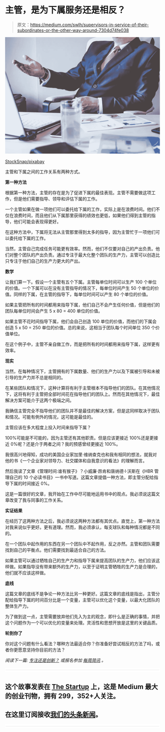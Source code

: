 # 主管，是为下属服务还是相反？

> 原文：<https://medium.com/swlh/supervisors-in-service-of-their-subordinates-or-the-other-way-around-7304d74fe038>

![](img/e90549f0bacabeef712142c0cc11bc13.png)

[StockSnap/pixabay](https://pixabay.com/en/laptop-computer-browser-research-2561221/)

主管和下属之间的工作关系有两种方式。

**第一种方法**

根据第一种方法，主管的存在是为了促进下属的最佳表现。主管不需要做这项工作，但是他们需要指导、领导和评估下属的工作。

一个主管如果在做一项他们可以委托给下属的工作，实际上是在浪费时间。他们不仅在浪费时间，而且他们从下属那里获得的绩效也更低，如果他们得到主管的指导，他们可能会表现得更好。

在这种方法中，下属将无法从主管那里得到太多的指导，因为主管忙于一项他们可以委托给下属的工作。

当然，主管自己完成任务可能更有效率。然而，他们不仅要对自己的产出负责。他们对整个团队的产出负责。通过专注于最大化整个团队的生产力，主管可以创造比只专注于他们自己的生产力更大的产出。

**数学**

让我们算一下。假设一个主管有五个下属。主管每单位时间可以生产 100 个单位的价值。一个下属可以在没有主管指导的情况下，每单位时间产生 50 个单位的价值。同样的下属，在主管的指导下，每单位时间可以产生 80 个单位的价值。

如果主管把所有的时间都用来指导下属，他们自己不会产生任何价值，但是他们的团队每单位时间会产生 5 x 80 = 400 单位的价值。

如果主管不花时间指导下属，他们会自己创造 100 单位的价值，而他们的下属会创造 5 x 50 = 250 单位的价值。总的来说，这相当于团队每个时间单位 350 个价值单位。

在这个例子中，主管不亲自做工作，而是把所有的时间都用来指导下属，这样更有效率。

**现实**

当然，在每种情况下，主管拥有的下属数量、他们的生产力以及下属被引导和未被引导的生产力并不总是相同的。

在某些团队和情况下，这种计算将有利于主管根本不指导他们的团队。在其他情况下，这将有利于主管把全部时间花在指导他们的团队上。然而在其他情况下，最佳解决方案可能介于这两个极端之间。

我确信主管完全不指导他们的团队并不是最佳的解决方案，但是这同样取决于团队和情况。可能有例外的情况，这可能是最佳的。

主管应该在多大程度上投入时间来指导下属？

100%可能是不可能的，因为主管还有其他职责。但是应该更接近 100%还是更接近 0%呢？还是介于两者之间？我的预感曾经更接近 100%。

我很高兴地得知，成功的美国企业家加里·维纳查克也和我有相同的想法，就我对他的书《一个企业家对领导力、社交媒体和自我意识的看法》的理解而言。

然后我读了文章《管理时间:谁有猴子》？小威廉·昂肯和唐纳德·l·沃斯在《HBR 管理自己的 10 个必读书目》一书中写道。这篇文章提倡一种方法，即主管分配给指导下属的时间接近 0%。

这是一篇很好的文章，我开始在工作中尽可能地运用书中的观点。我必须说这篇文章改变了我与同事的工作关系。

**实证结果**

在经历了这两种方法之后，我必须说这两种方法都有其优点。直觉上，第一种方法对我来说似乎更好。更有道理。然而，我必须承认，每支球队和每种情况都是不同的。

在一个团队中起作用的东西在另一个团队中不起作用，反之亦然。主管和团队需要找到自己的平衡点。他们需要找到最适合自己的方法。

如果主管可以通过牺牲自己的生产力和指导下属来提高团队的生产力，他们应该这样做。如果指导没有带来额外的生产力，以至于证明主管牺牲的生产力是合理的，他们就不应该这样做。

**底线**

这篇文章的底线不是争论一种方法比另一种更好。这篇文章的底线是指出，主管分配给指导下属的时间百分比是一个变量，主管可以优化这个变量，以最大化团队的整体生产力。

为了做到这一点，主管需要放弃他们先入为主的观念，即什么是正确的事情，并把这个问题作为一个可以优化的变量来处理。灵活性和思想开放是这里的关键品质。

**轮到你了**

你对这个问题有什么看法？哪种方法最适合你？你准备好尝试相反的方法了吗，或者你更愿意坚持你目前的方法？

*阅读下一篇:* [*专注还是创新？*](https://ideavisionaction.com/personal-development/focus-or-innovate/) *或报名参加* [*每周简讯*](https://ideavisionaction.com/email-newsletter/) *。*

![](img/731acf26f5d44fdc58d99a6388fe935d.png)

## 这个故事发表在 [The Startup](https://medium.com/swlh) 上，这是 Medium 最大的创业刊物，拥有 299，352+人关注。

## 在这里订阅接收[我们的头条新闻](http://growthsupply.com/the-startup-newsletter/)。

![](img/731acf26f5d44fdc58d99a6388fe935d.png)